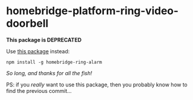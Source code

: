 # homebridge-platform-ring-video-doorbell
**This package is DEPRECATED**

Use [this package](https://github.com/dgreif/ring/homebridge) instead:

    npm install -g homebridge-ring-alarm
    
_So long, and thanks for all the fish!_

PS: if you *really* want to use this package, then you probably know how to find the previous commit...
